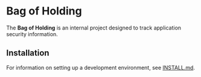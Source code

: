 # Bag of Holding

The **Bag of Holding** is an internal project designed to track application security information.

## Installation

For information on setting up a development environment, see [INSTALL.md](INSTALL.md).
